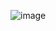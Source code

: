 ![image](https://github.com/nvmarzakov/SoftUni-HTML-and-CSS/assets/114495254/3a4ed790-a171-4adf-bceb-2abf66847ae8)
